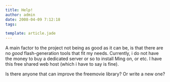 ```yaml
---
title: Help!
author: admin
date: 2008-04-09 7:12:18
tags: 

template: article.jade
---
```


A main factor to the project not being as good as it can be, is that there are no *good* flash-generation tools that fit my needs. Currently, i do not have the money to buy a dedicated server or so to install Ming on, or etc. I have this free shared web host (which i have to say is fine).

Is there anyone that can improve the freemovie library? Or write a new one?
